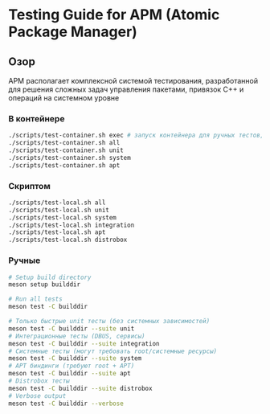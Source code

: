 # Testing Guide for APM (Atomic Package Manager)

## Озор

APM располагает комплексной системой тестирования, разработанной для решения сложных задач управления пакетами, привязок C++ и операций на системном уровне

### В контейнере

```bash
./scripts/test-container.sh exec # запуск контейнера для ручных тестов, софт внутри ./builddir/apm
./scripts/test-container.sh all
./scripts/test-container.sh unit
./scripts/test-container.sh system
./scripts/test-container.sh apt
```

### Скриптом

```bash
./scripts/test-local.sh all
./scripts/test-local.sh unit
./scripts/test-local.sh system
./scripts/test-local.sh integration
./scripts/test-local.sh apt
./scripts/test-local.sh distrobox
```

### Ручные

```bash
# Setup build directory
meson setup builddir

# Run all tests
meson test -C builddir

# Только быстрые unit тесты (без системных зависимостей)
meson test -C builddir --suite unit
# Интеграционные тесты (DBUS, сервисы)
meson test -C builddir --suite integration
# Системные тесты (могут требовать root/системные ресурсы)  
meson test -C builddir --suite system
# APT биндинги (требуют root + APT)
meson test -C builddir --suite apt
# Distrobox тесты
meson test -C builddir --suite distrobox
# Verbose output
meson test -C builddir --verbose
```
